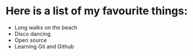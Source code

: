 # Here is a list of my favourite things:
- Long walks on the beach
- Disco dancing
- Open source
- Learning Git and Github
